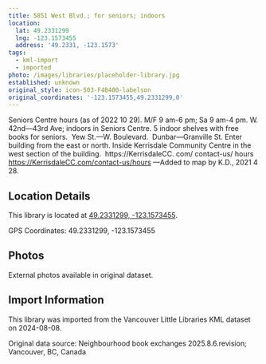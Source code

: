```yaml
---
title: 5851 West Blvd.; for seniors; indoors
location:
  lat: 49.2331299
  lng: -123.1573455
  address: '49.2331, -123.1573'
tags:
  - kml-import
  - imported
photo: /images/libraries/placeholder-library.jpg
established: unknown
original_style: icon-503-F4B400-labelson
original_coordinates: '-123.1573455,49.2331299,0'
---
```

Seniors Centre hours (as of 2022 10 29).
M/F 9 am-6 pm; Sa 9 am-4 pm.
W. 42nd—43rd Ave; indoors in Seniors Centre.
5 indoor shelves with free books for seniors.  
Yew St.—W. Boulevard.  Dunbar—Granville St.
Enter building from the east or north.
Inside Kerrisdale Community Centre in the 
west section of the building.  
https://KerrisdaleCC. com/ contact-us/ hours
https://KerrisdaleCC.com/contact-us/hours
—Added to map by K.D., 2021 4 28.

## Location Details

This library is located at [49.2331299, -123.1573455](https://www.google.com/maps?q=49.2331299,-123.1573455).

GPS Coordinates: 49.2331299, -123.1573455

## Photos

External photos available in original dataset.

## Import Information

This library was imported from the Vancouver Little Libraries KML dataset on 2024-08-08.

Original data source: Neighbourhood book exchanges 2025.8.6.revision; Vancouver, BC, Canada
